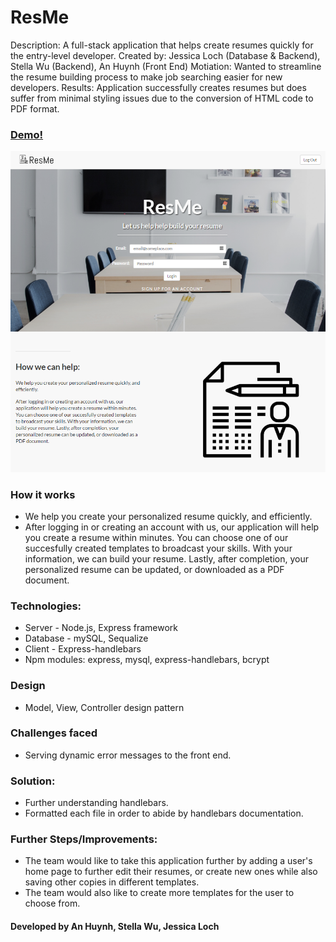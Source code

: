 # ResMe
Description: A full-stack application that helps create resumes quickly for the entry-level developer. 
Created by: Jessica Loch (Database & Backend), Stella Wu (Backend), An Huynh (Front End)
Motiation: Wanted to streamline the resume building process to make job searching easier for new developers. 
Results: Application successfully creates resumes but does suffer from minimal styling issues due to the conversion of HTML code to PDF format. 

### [Demo!](https://resumeme.herokuapp.com/)

![Landing Page](./public/assets/images/landingPage.PNG)

### How it works
* We help you create your personalized resume quickly, and efficiently.
* After logging in or creating an account with us, our application will help you create a resume within minutes. You can choose one of our succesfully created templates to broadcast your skills. With your information, we can build your resume. Lastly, after completion, your personalized resume can be updated, or downloaded as a PDF document.

### Technologies:
* Server - Node.js, Express framework
* Database - mySQL, Sequalize
* Client - Express-handlebars
* Npm modules: express, mysql, express-handlebars, bcrypt

### Design
* Model, View, Controller design pattern

### Challenges faced
* Serving dynamic error messages to the front end.

### Solution:
* Further understanding handlebars.
* Formatted each file in order to abide by handlebars documentation.

### Further Steps/Improvements:
* The team would like to take this application further by adding a user's home page to further edit their resumes, or create new ones while also saving other copies in different templates.
* The team would also like to create more templates for the user to choose from. 


#### Developed by An Huynh, Stella Wu, Jessica Loch